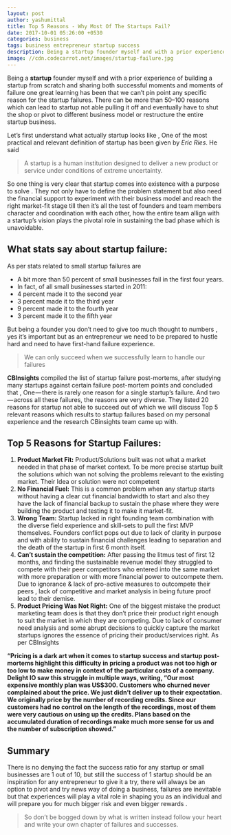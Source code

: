 ```yaml
---
layout: post
author: yashumittal
title: Top 5 Reasons - Why Most Of The Startups Fail?
date: 2017-10-01 05:26:00 +0530
categories: business
tags: business entrepreneur startup success
description: Being a startup founder myself and with a prior experience of building a startup from scratch and sharing both successful moments
image: //cdn.codecarrot.net/images/startup-failure.jpg
---
```


Being a **startup** founder myself and with a prior experience of building a startup from scratch and sharing both successful moments and moments of failure one great learning has been that we can’t pin point any specific reason for the startup failures. There can be more than 50–100 reasons which can lead to startup not able pulling it off and eventually have to shut the shop or pivot to different business model or restructure the entire startup business.

Let’s first understand what actually startup looks like , One of the most practical and relevant definition of startup has been given by *Eric Ries*. He said

<blockquote>
A startup is a human institution designed to deliver a new product or service under conditions of extreme uncertainty.
</blockquote>

So one thing is very clear that startup comes into existence with a purpose to solve . They not only have to define the problem statement but also need the financial support to experiment with their business model and reach the right market-fit stage till then it’s all the test of founders and team members character and coordination with each other, how the entire team allign with a startup’s vision plays the pivotal role in sustaining the bad phase which is unavoidable.

## What stats say about startup failure:

As per stats related to small startup failures are

* A bit more than 50 percent of small businesses fail in the first four years.
* In fact, of all small businesses started in 2011:
* 4 percent made it to the second year
* 3 percent made it to the third year
* 9 percent made it to the fourth year
* 3 percent made it to the fifth year

But being a founder you don’t need to give too much thought to numbers , yes it’s important but as an entrepreneur we need to be prepared to hustle hard and need to have first-hand failure experience.

<blockquote>
We can only succeed when we successfully learn to handle our failures
</blockquote>

**CBInsights** compiled the list of startup failure post-mortems, after studying many startups against certain failure post-mortem points and concluded that , One — there is rarely one reason for a single startup’s failure. And two — across all these failures, the reasons are very diverse. They listed 20 reasons for startup not able to succeed out of which we will discuss Top 5 relevant reasons which results to startup failures based on my personal experience and the research CBinsights team came up with.

## Top 5 Reasons for Startup Failures:

1. **Product Market Fit:** Product/Solutions built was not what a market needed in that phase of market context. To be more precise startup built the solutions which wan not solving the problems relevant to the existing market. Their Idea or solution were not competent
2. **No Financial Fuel:** This is a common problem when any startup starts without having a clear cut financial bandwidth to start and also they have the lack of financial backup to sustain the phase where they were building the product and testing it to make it market-fit.
3. **Wrong Team:** Startup lacked in right founding team combination with the diverse field experience and skill-sets to pull the first MVP themselves. Founders conflict pops out due to lack of clarity in purpose and with ability to sustain financial challenges leading to separation and the death of the startup in first 6 month itself.
4. **Can’t sustain the competition:** After passing the litmus test of first 12 months, and finding the sustainable revenue model they struggled to compete with their peer competitors who entered into the same market with more preparation or with more financial power to outcompete them. Due to ignorance & lack of pro-active measures to outcompete their peers , lack of competitive and market analysis in being future proof lead to their demise.
5. **Product Pricing Was Not Right:** One of the biggest mistake the product marketing team does is that they don’t price their product right enough to suit the market in which they are competing. Due to lack of consumer need analysis and some abrupt decisions to quickly capture the market startups ignores the essence of pricing their product/services right. As per CBInsights

**“Pricing is a dark art when it comes to startup success and startup post-mortems highlight this difficulty in pricing a product was not too high or too low to make money in context of the particular costs of a company. Delight IO saw this struggle in multiple ways, writing, “Our most expensive monthly plan was US$300. Customers who churned never complained about the price. We just didn’t deliver up to their expectation. We originally price by the number of recording credits. Since our customers had no control on the length of the recordings, most of them were very cautious on using up the credits. Plans based on the accumulated duration of recordings make much more sense for us and the number of subscription showed.”**

## Summary

There is no denying the fact the success ratio for any startup or small businesses are 1 out of 10, but still the success of 1 startup should be an inspiration for any entrepreneur to give it a try, there will always be an option to pivot and try news way of doing a business, failures are inevitable but that experiences will play a vital role in shaping you as an individual and will prepare you for much bigger risk and even bigger rewards .

<blockquote>
So don’t be bogged down by what is written instead follow your heart and write your own chapter of failures and successes.
</blockquote>
